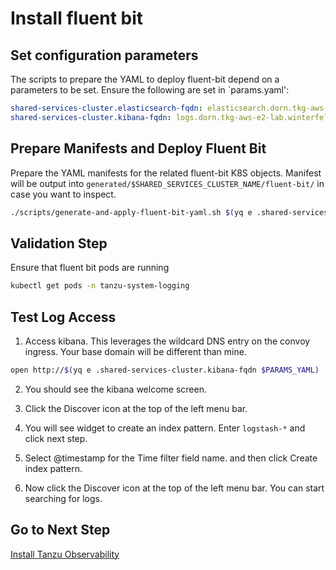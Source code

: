 # Install fluent bit

## Set configuration parameters

The scripts to prepare the YAML to deploy fluent-bit depend on a parameters to be set.  Ensure the following are set in `params.yaml':

```yaml
shared-services-cluster.elasticsearch-fqdn: elasticsearch.dorn.tkg-aws-e2-lab.winterfell.live
shared-services-cluster.kibana-fqdn: logs.dorn.tkg-aws-e2-lab.winterfell.live
```

## Prepare Manifests and Deploy Fluent Bit

Prepare the YAML manifests for the related fluent-bit K8S objects.  Manifest will be output into `generated/$SHARED_SERVICES_CLUSTER_NAME/fluent-bit/` in case you want to inspect.

```bash
./scripts/generate-and-apply-fluent-bit-yaml.sh $(yq e .shared-services-cluster.name $PARAMS_YAML)
```

## Validation Step

Ensure that fluent bit pods are running

```bash
kubectl get pods -n tanzu-system-logging
```

## Test Log Access

1. Access kibana. This leverages the wildcard DNS entry on the convoy ingress. Your base domain will be different than mine.

```bash
open http://$(yq e .shared-services-cluster.kibana-fqdn $PARAMS_YAML)
```

2. You should see the kibana welcome screen.

3. Click the Discover icon at the top of the left menu bar.

4. You will see widget to create an index pattern. Enter `logstash-*` and click next step.

5. Select @timestamp for the Time filter field name. and then click Create index pattern.

6. Now click the Discover icon at the top of the left menu bar. You can start searching for logs.

## Go to Next Step

[Install Tanzu Observability](08_to_ssc.md)
